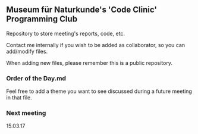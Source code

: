 ## Museum für Naturkunde's 'Code Clinic' Programming Club

Repository to store meeting's reports, code, etc.  

Contact me internally if you wish to be added as collaborator, so you can add/modify files.

When adding new files, please remember this is a public repository.

### Order of the Day.md

Feel free to add a theme you want to see discussed during a future meeting in that file.

### Next meeting

15.03.17
